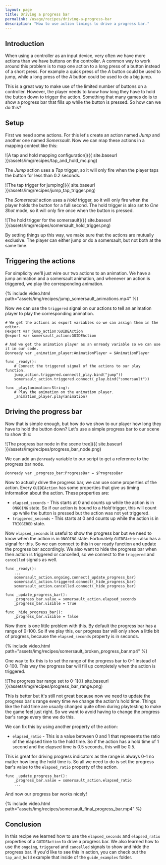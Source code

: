 ```yaml
---
layout: page
title: Driving a progress bar
permalink: /usage/recipes/driving-a-progress-bar
description: "How to use action timings to drive a progress bar."
---
```


## Introduction

When using a controller as an input device, very often we have more actions than we have buttons on the controller. A common way to work around this problem is to map one action to a long press of a button instead of a short press. For example a quick press of the _A_ button could be used to jump, while a long press of the _A_ button could be used to do a big jump. 

This is a great way to make use of the limited number of buttons on a controller. However, the player needs to know how long they have to hold the button down to trigger the action. Something that many games do is to show a progress bar that fills up while the button is pressed. So how can we do this?

## Setup

First we need some actions. For this let's create an action named _Jump_ and another one named _Somersault_. Now we can map these actions in a mapping context like this:

![A tap and hold mapping configuration]({{ site.baseurl }}/assets/img/recipes/tap_and_hold_mc.png)

The _Jump_ action uses a _Tap_ trigger, so it will only fire when the player taps the button for less than 0.2 seconds. 


![The tap trigger for jumping]({{ site.baseurl }}/assets/img/recipes/jump_tap_trigger.png)

The _Somersault_ action uses a _Hold_ trigger, so it will only fire when the player holds the button for a full second. The hold trigger is also set to _One Shot_ mode, so it will only fire once when the button is pressed.

![The hold trigger for the somersault]({{ site.baseurl }}/assets/img/recipes/somersault_hold_trigger.png)

By setting things up this way, we make sure that the actions are mutually exclusive. The player can either jump or do a somersault, but not both at the same time.

## Triggering the actions

For simplicity we'll just wire our two actions to an animation. We have a jump animation and a somersault animation, and whenever an action is triggered, we play the corresponding animation. 

{% include video.html path="assets/img/recipes/jump_somersault_animations.mp4" %}

Now we can use the `triggered` signal on our actions to tell an animation player to play the corresponding animation.

```gdscript
# We get the actions as export variables so we can assign them in the editor.
@export var jump_action:GUIDEAction
@export var somersault_action:GUIDEAction

# And we get the animation player as an onready variable so we can use it in our code.
@onready var _animation_player:AnimationPlayer = $AnimationPlayer

func _ready(): 
    # Connect the triggered signal of the actions to our play function.
    jump_action.triggered.connect(_play.bind("jump"))
    somersault_action.triggered.connect(_play.bind("somersault"))

func _play(animation:String):
    # Play the animation on the animation player.
    _animation_player.play(animation)

```

## Driving the progress bar
Now that is simple enough, but how do we show to our player how long they have to hold the button down? Let's use a simple progress bar to our scene to show this:

![The progress bar node in the scene tree]({{ site.baseurl }}/assets/img/recipes/progress_bar_node.png)

We can add an `@onready` variable to our script to get a reference to the progress bar node.

```gdscript
@onready var _progress_bar:ProgressBar = $ProgressBar
```

Now to actually drive the progress bar, we can use some properties of the action. Every `GUIDEAction` has some properties that give us timing information about the action. These properties are:

- `elapsed_seconds` - This starts at 0 and counts up while the action is in `ONGOING` state. So if our action is bound to a _Hold_ trigger, this will count up while the button is pressed but the action was not yet triggered. 
- `triggered_seconds` - This starts at 0 and counts up while the action is in `TRIGGERED` state.

Now `elapsed_seconds` is useful to show the progress bar but we need to know when the action is in `ONGOING` state. Fortunately `GUIDEAction` also has a signal for this. So we can connect to this in our ready function and update the progress bar accordingly. We also want to hide the progress bar when then action is triggered or cancelled, so we connect to the `triggered` and `cancelled` signals as well.

```gdscript
func _ready():
    ...
    somersault_action.ongoing.connect(_update_progress_bar)
    somersault_action.triggered.connect(_hide_progress_bar)
    somersault_action.cancelled.connect(_hide_progress_bar)

func _update_progress_bar():
    _progress_bar.value = somersault_action.elapsed_seconds
    _progress_bar.visible = true

func _hide_progress_bar():
    _progress_bar.visible = false
```

Now there is one little problem with this. By default the progress bar has a range of 0-100. So if we play this, our progress bar will only show a little bit of progress, because the `elapsed_seconds` property is in seconds. 

{% include video.html path="assets/img/recipes/somersault_broken_progress_bar.mp4" %}

One way to fix this is to set the range of the progress bar to 0-1 instead of 0-100. This way the progress bar will fill up completely when the action is triggered. 

![The progress bar range set to 0-1]({{ site.baseurl }}/assets/img/recipes/progress_bar_range.png)

This is better but it's still not great because now we need to update the progress bar's range every time we change the action's hold time. Things like the hold time are usually changed quite often during playtesting to make the game feel just right. So we want to avoid having to change the progress bar's range every time we do this. 

We can fix this by using another property of the action:

- `elapsed_ratio` - This is a value between 0 and 1 that represents the ratio of the elapsed time to the hold time. So if the action has a hold time of 1 second and the elapsed time is 0.5 seconds, this will be 0.5. 

This is great for driving progress indicators as the range is always 0-1 no matter how long the hold time is. So all we need to do is set the progress bar's value to the `elapsed_ratio` property of the action. 

```gdscript
func _update_progress_bar():
    _progress_bar.value = somersault_action.elapsed_ratio
    ...
```

And now our progress bar works nicely! 

{% include video.html path="assets/img/recipes/somersault_final_progress_bar.mp4" %}

## Conclusion

In this recipe we learned how to use the `elapsed_seconds` and `elapsed_ratio` properties of a `GUIDEAction` to drive a progress bar. We also learned how to use the `ongoing`, `triggered` and `cancelled` signals to show and hide the progress bar. If you'd like to see this in action, you can check out the `tap_and_hold` example that inside of the `guide_examples` folder.